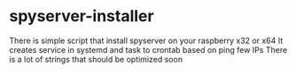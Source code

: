 # spyserver-installer
There is simple script that install spyserver on your raspberry x32 or x64
It creates service in systemd and task to crontab based on ping few IPs
There is a lot of strings that should be optimized soon